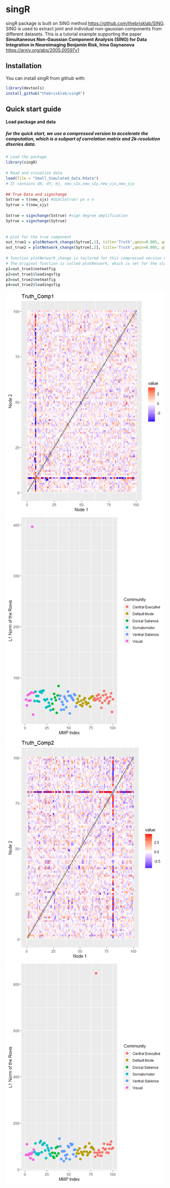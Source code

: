 # singR

singR package is built on SING method
<https://github.com/thebrisklab/SING>. SING is used to extract joint and
individual non-gaussian components from different datasets. This is a
tutorial example supporting the paper **Simultaneous Non-Gaussian
Component Analysis (SING) for Data Integration in Neuroimaging Benjamin
Risk, Irina Gaynanova** <https://arxiv.org/abs/2005.00597v1>

## Installation

You can install singR from github with:

``` r
library(devtools)
install_github("thebrisklab/singR")
```

## Quick start guide

#### Load package and data

##### for the quick start, we use a compressed version to accelerate the computation, which is a subpart of correlation matrix and 2k-resolution dtseries data.

``` r
# Load the package
library(singR)

# Read and visualize data
load(file = "Small_Simulated_data.Rdata")
# It contains dX, dY, mj, new_sIx,new_sIy,new_sjx,new_sjy

## True Data and signchange
Sxtrue = t(new_sjx) #dim(Sxtrue) px x n
Sytrue = t(new_sjy)

Sxtrue = signchange(Sxtrue) #sign degree amplification
Sytrue = signchange(Sytrue)


# plot for the true component
out_true1 = plotNetwork_change(Sytrue[,1], title='Truth',qmin=0.005, qmax=0.995, path = 'new_mmp.csv') 
out_true2 = plotNetwork_change(Sytrue[,2], title='Truth',qmin=0.005, qmax=0.995, path = 'new_mmp.csv') 

# function plotNetwork_change is tailored for this compressed version data.
# The original function is called plotNetwork, which is set for the standard version of correlation matrix.
p1=out_true1$netmatfig
p2=out_true1$loadingsfig
p3=out_true2$netmatfig
p4=out_true2$loadingsfig
```

![](fig/Truth_Comp1_matrix.png)![](fig/Truth_Comp1_Hist.png)![](fig/Truth_Comp2_matrix.png)![](fig/Truth_Comp2_Hist.png)

